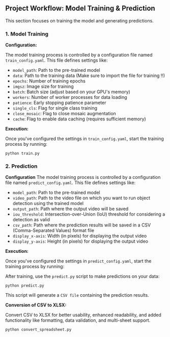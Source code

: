 ## Project Workflow: Model Training & Prediction

This section focuses on training the model and generating predictions.


### 1. Model Training

**Configuration:**

The model training process is controlled by a configuration file named `train_config.yaml`. This file defines settings like:

* `model_path`: Path to the pre-trained model
* `data`: Path to the training data (Make sure to import the file for training !!)
* `epochs`: Number of training epochs
* `imgsz`: Image size for training
* `batch`: Batch size (adjust based on your GPU's memory)
* `workers`: Number of worker processes for data loading
* `patience`: Early stopping patience parameter
* `single_cls`: Flag for single class training
* `close_mosaic`: Flag to close mosaic augmentation
* `cache`: Flag to enable data caching (requires sufficient memory)


**Execution:**

Once you've configured the settings in `train_config.yaml`, start the training process by running:

```
python train.py
```


### 2. Prediction

**Configuration**
The model training process is controlled by a configuration file named `predict_config.yaml`. This file defines settings like:

* `model_path`: Path to the pre-trained model
* `video_path`: Path to the video file on which you want to run object detection using the trained model
* `output_path`: Path where the output video will be saved
* `iou_threshold`: Intersection-over-Union (IoU) threshold for considering a detection as valid
* `csv_path`: Path where the prediction results will be saved in a CSV (Comma-Separated Values) format file
* `display_x-axis`: Width (in pixels) for displaying the output video
* `display_y-axis`: Height (in pixels) for displaying the output video

**Execution:**

Once you've configured the settings in `predict_config.yaml`, start the training process by running:

After training, use the `predict.py` script to make predictions on your data:

```
python predict.py
```

This script will generate a `CSV file` containing the prediction results.

**Conversion of CSV to XLSX:**

Convert CSV to XLSX for better usability, enhanced readability, and added functionality like formatting, data validation, and multi-sheet support.


```
python convert_spreadsheet.py
```
